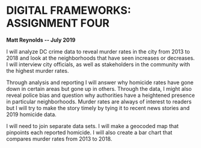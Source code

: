 <h1>DIGITAL FRAMEWORKS: ASSIGNMENT FOUR</h1>

**Matt Reynolds -- July 2019**

I will analyze DC crime data to reveal murder rates in the city from 2013 to 2018 and look at the neighborhoods that have seen increases or decreases. I will interview city officials, as well as stakeholders in the community with the highest murder rates.  

Through analysis and reporting I will answer why homicide rates have gone down in certain areas but gone up in others. Through the data, I might also reveal police bias and question why authorities have a heightened presence in particular neighborhoods.  Murder rates are always of interest to readers but I will try to make the story timely by tying it to recent news stories and 2019 homicide data.  

I will need to join separate data sets. I will make a geocoded map that pinpoints each reported homicide. I will also create a bar chart that compares murder rates from 2013 to 2018. 

